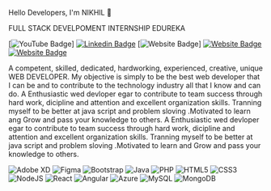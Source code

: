 Hello Developers, I'm NIKHIL 👋

FULL STACK DEVELPOMENT INTERNSHIP EDUREKA

[![YouTube Badge](https://img.shields.io/badge/YouTube-Nikhil-red)]
[![Linkedin Badge](https://img.shields.io/badge/-Nikhil-blue?style=flat-square&logo=Linkedin&logoColor=white&link=https://www.linkedin.com/in/nikhil-kurmi-8a1b0b218/)](https://www.linkedin.com/in/nikhil-kurmi-8a1b0b218/)
[![Website Badge](https://img.shields.io/badge/StackOverflow-Nikhil-yellow)]
[![Website Badge](https://img.shields.io/badge/twitter-Nikhil-blue)](https://twitter.com/143Smier?s=09)
[![Website Badge](https://img.shields.io/badge/instagram-Nikhil-red)](https://www.instagram.com/fake_smiler_52/)

A competent, skilled, dedicated, hardworking, experienced, creative, unique WEB DEVELOPER. My objective is simply to be the best web developer that I can be and to contribute to the technology industry all that I know and can do.
 A Enthusiastic wed devloper egar to contribute to team success through hard work, dicipline and attention and excellent organization skills. Tranning myself to be better at java script and problem sloving .Motivated to learn ang Grow and pass your knowledge to others.
 A Enthusiastic wed devloper egar to contribute to team success through hard work, dicipline and attention and excellent organization skills. Tranning myself to be better at java script and problem sloving .Motivated to learn and Grow and pass your knowledge to others.


<img alt="Adobe XD" src="https://img.shields.io/badge/adobexd-%23FF26BE.svg?style=flat-square&logo=adobexd&logoColor=white"/> <img alt="Figma" src="https://img.shields.io/badge/figma-%23F24E1E.svg?style=flat-square&logo=figma&logoColor=white"/> <img alt="Bootstrap" src="https://img.shields.io/badge/bootstrap-%23563D7C.svg?style=flat-square&logo=bootstrap&logoColor=white"/> <img alt="Java" src="https://img.shields.io/badge/java-%23ED8B00.svg?style=flat-square&logo=java&logoColor=white"/> <img alt="PHP" src="https://img.shields.io/badge/php-%23777BB4.svg?style=flat-square&logo=php&logoColor=white"/> <img alt="HTML5" src="https://img.shields.io/badge/html5-%23E34F26.svg?style=flat-square&logo=html5&logoColor=white"/> <img alt="CSS3" src="https://img.shields.io/badge/css3-%231572B6.svg?style=flat-square&logo=css3&logoColor=white"/> <img alt="NodeJS" src="https://img.shields.io/badge/node.js-%2343853D.svg?style=flat-square&logo=node-dot-js&logoColor=white"/> <img alt="React" src="https://img.shields.io/badge/react-%2320232a.svg?style=flat-square&logo=react&logoColor=%2361DAFB"/> <img alt="Angular" src="https://img.shields.io/badge/angular-%23DD0031.svg?flat-square&logo=angular&logoColor=white"/> <img alt="Azure" src="https://img.shields.io/badge/azure-%230072C6.svg?style=flat-square&logo=azure-devops&logoColor=white"/> <img alt="MySQL" src="https://img.shields.io/badge/mysql-%2300f.svg?style=flat-square&logo=mysql&logoColor=white"/> <img alt="MongoDB" src ="https://img.shields.io/badge/MongoDB-%234ea94b.svg?style=flat-square&logo=mongodb&logoColor=white"/>

